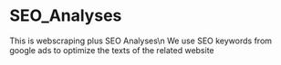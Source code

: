 # SEO_Analyses

This is webscraping plus SEO Analyses\n
We use SEO keywords from google ads to optimize the texts of the related website

